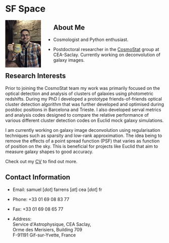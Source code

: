 # SF Space

<img style="float: left; height: 150px; margin-right: 40px" src="./images/me.jpg">

## About Me

* Cosmologist and Python enthusiast.

* Postdoctoral researcher in the <a href="http://www.cosmostat.org/" target="_blank">CosmoStat</a> group at CEA-Saclay. Currently working on deconvolution of galaxy images.

## Research Interests

Prior to joining the CosmoStat team my work was primarily focused on the optical detection and analysis of clusters of galaxies using photometric redshifts. During my PhD I developed a prototype friends-of-friends optical cluster detection algorithm that was further developed and optimised during postdoc positions in Barcelona and Trieste. I also developed serval metrics and analysis codes designed to compare the relative performance of various different cluster detection codes on Euclid mock galaxy simulations.

I am currently working on galaxy image deconvolution using regularisation techniques such as sparsity and low-rank approximation.
The idea being to remove the effects of a point spread function (PSF) that varies as function of position on the sky. This is beneficial for projects like Euclid that aim to measure galaxy shapes to good accuracy.

Check out my [CV](CV.md) to find out more.

## Contact Information

* Email: samuel [*dot*] farrens [*at*] cea [*dot*] fr

* Phone: +33 01 69 08 83 77

* Fax: +33 01 69 08 65 77

* Address:  
  Service d'Astrophysique, CEA Saclay,  
  Orme des Merisiers, Building 709  
  F-91191 Gif-sur-Yvette, France
